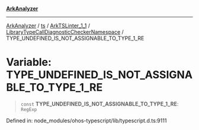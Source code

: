 [**ArkAnalyzer**](../../../../../../../../README.md)

***

[ArkAnalyzer](../../../../../../../../globals.md) / [ts](../../../../../README.md) / [ArkTSLinter\_1\_1](../../../README.md) / [LibraryTypeCallDiagnosticCheckerNamespace](../README.md) / TYPE\_UNDEFINED\_IS\_NOT\_ASSIGNABLE\_TO\_TYPE\_1\_RE

# Variable: TYPE\_UNDEFINED\_IS\_NOT\_ASSIGNABLE\_TO\_TYPE\_1\_RE

> `const` **TYPE\_UNDEFINED\_IS\_NOT\_ASSIGNABLE\_TO\_TYPE\_1\_RE**: `RegExp`

Defined in: node\_modules/ohos-typescript/lib/typescript.d.ts:9111
